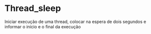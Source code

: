 # Thread_sleep
Iniciar execução de uma thread, colocar na espera de dois segundos e informar o inicio e o final da execução
